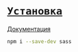 # [`Установка`](../index.md)

[Документация](https://sass-scss.ru/)

```bash
npm i --save-dev sass
```
